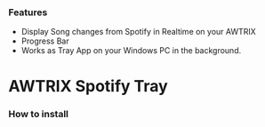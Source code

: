 ### Features

- Display Song changes from Spotify in Realtime on your AWTRIX
- Progress Bar 
- Works as Tray App on your Windows PC in the background.


# AWTRIX Spotify Tray




### How to install
